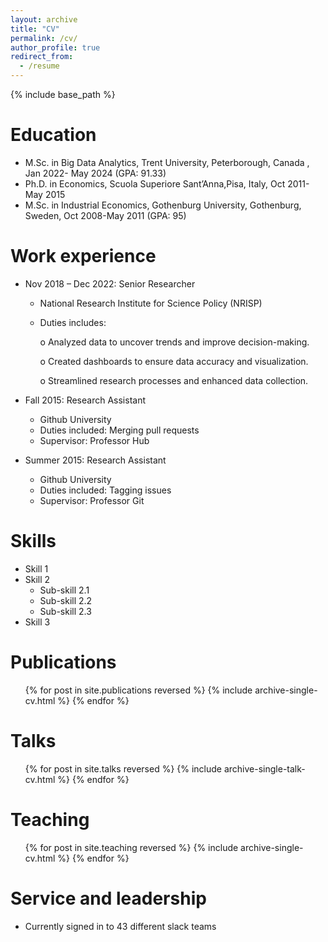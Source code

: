 ```yaml
---
layout: archive
title: "CV"
permalink: /cv/
author_profile: true
redirect_from:
  - /resume
---
```


{% include base_path %}

Education
======
* M.Sc. in Big Data Analytics, Trent University, Peterborough, Canada , Jan 2022- May 2024 (GPA: 91.33)
* Ph.D. in Economics, Scuola Superiore Sant’Anna,Pisa, Italy, Oct 2011- May 2015 
* M.Sc. in Industrial Economics, Gothenburg University, Gothenburg, Sweden, Oct 2008-May 2011 (GPA: 95)


Work experience
======
* Nov 2018 – Dec 2022: Senior Researcher
  * National Research Institute for Science Policy (NRISP)
  * Duties includes:
    
    o Analyzed data to uncover trends and improve decision-making.
    
    o Created dashboards to ensure data accuracy and visualization.
    
    o Streamlined research processes and enhanced data collection.


* Fall 2015: Research Assistant
  * Github University
  * Duties included: Merging pull requests
  * Supervisor: Professor Hub

* Summer 2015: Research Assistant
  * Github University
  * Duties included: Tagging issues
  * Supervisor: Professor Git
  
Skills
======
* Skill 1
* Skill 2
  * Sub-skill 2.1
  * Sub-skill 2.2
  * Sub-skill 2.3
* Skill 3

Publications
======
  <ul>{% for post in site.publications reversed %}
    {% include archive-single-cv.html %}
  {% endfor %}</ul>
  
Talks
======
  <ul>{% for post in site.talks reversed %}
    {% include archive-single-talk-cv.html  %}
  {% endfor %}</ul>
  
Teaching
======
  <ul>{% for post in site.teaching reversed %}
    {% include archive-single-cv.html %}
  {% endfor %}</ul>
  
Service and leadership
======
* Currently signed in to 43 different slack teams
